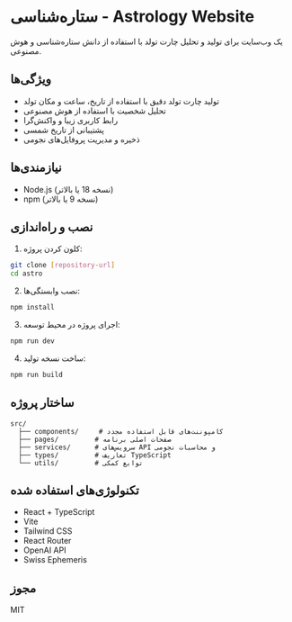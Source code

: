 # ستاره‌شناسی - Astrology Website

یک وب‌سایت برای تولید و تحلیل چارت تولد با استفاده از دانش ستاره‌شناسی و هوش مصنوعی.

## ویژگی‌ها

- تولید چارت تولد دقیق با استفاده از تاریخ، ساعت و مکان تولد
- تحلیل شخصیت با استفاده از هوش مصنوعی
- رابط کاربری زیبا و واکنش‌گرا
- پشتیبانی از تاریخ شمسی
- ذخیره و مدیریت پروفایل‌های نجومی

## نیازمندی‌ها

- Node.js (نسخه 18 یا بالاتر)
- npm (نسخه 9 یا بالاتر)

## نصب و راه‌اندازی

1. کلون کردن پروژه:
```bash
git clone [repository-url]
cd astro
```

2. نصب وابستگی‌ها:
```bash
npm install
```

3. اجرای پروژه در محیط توسعه:
```bash
npm run dev
```

4. ساخت نسخه تولید:
```bash
npm run build
```

## ساختار پروژه

```
src/
  ├── components/     # کامپوننت‌های قابل استفاده مجدد
  ├── pages/         # صفحات اصلی برنامه
  ├── services/      # سرویس‌های API و محاسبات نجومی
  ├── types/         # تعاریف TypeScript
  └── utils/         # توابع کمکی
```

## تکنولوژی‌های استفاده شده

- React + TypeScript
- Vite
- Tailwind CSS
- React Router
- OpenAI API
- Swiss Ephemeris

## مجوز

MIT

